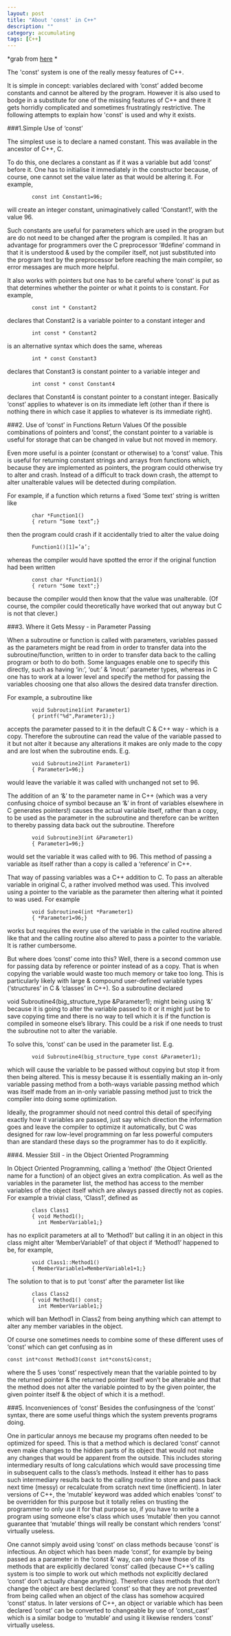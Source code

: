 ```yaml
---
layout: post
title: "About 'const' in C++"
description: ""
category: accumulating
tags: [C++]
---
```

*grab from [here](http://duramecho.com/ComputerInformation/WhyHowCppConst.html) *

The 'const' system is one of the really messy features of C++.

It is simple in concept: variables declared with ‘const’ added become constants and cannot be altered by the program. However it is also used to bodge in a substitute for one of the missing features of C++ and there it gets horridly complicated and sometimes frustratingly restrictive. The following attempts to explain how 'const' is used and why it exists.

###1.Simple Use of ‘const’

The simplest use is to declare a named constant. This was available in the ancestor of C++, C.  
  
To do this, one declares a constant as if it was a variable but add ‘const’ before it. One has to initialise it immediately in the constructor because, of course, one cannot set the value later as that would be altering it. For example,
```		
		const int Constant1=96;
```
will create an integer constant, unimaginatively called ‘Constant1’, with the value 96.  

Such constants are useful for parameters which are used in the program but are do not need to be changed after the program is compiled. It has an advantage for programmers over the C preprocessor ‘#define’ command in that it is understood & used by the compiler itself, not just substituted into the program text by the preprocessor before reaching the main compiler, so error messages are much more helpful.

It also works with pointers but one has to be careful where ‘const’ is put as that determines whether the pointer or what it points to is constant. For example,
```		
		const int * Constant2
```		
declares that Constant2 is a variable pointer to a constant integer and
```		
		int const * Constant2
```		
is an alternative syntax which does the same, whereas
```		
		int * const Constant3
```		
declares that Constant3 is constant pointer to a variable integer and
```		
		int const * const Constant4
```		
declares that Constant4 is constant pointer to a constant integer. Basically ‘const’ applies to whatever is on its immediate left (other than if there is nothing there in which case it applies to whatever is its immediate right).

###2. Use of ‘const’ in Functions Return Values 
Of the possible combinations  of pointers and ‘const’, the constant pointer to a variable is useful for storage that can be changed in value but not moved in memory.

Even more useful is a pointer (constant or otherwise) to a ‘const’ value. This is useful for returning constant strings and arrays from functions which, because they are implemented as pointers, the program could otherwise try to alter and crash. Instead of a difficult to track down crash, the attempt to alter unalterable values will be detected during compilation.

For example, if a function which returns a fixed ‘Some text’ string is written like
```
		char *Function1()
		{ return “Some text”;}
```		
then the program could crash if it accidentally tried to alter the value doing
```
		Function1()[1]=’a’;
```		
whereas the compiler would have spotted the error if the original function had been written
```
		const char *Function1()
		{ return "Some text";}
```		
because the compiler would then know that the value was unalterable. (Of course, the compiler could theoretically have worked that out anyway but C is not that clever.)

###3. Where it Gets Messy - in Parameter Passing

When a subroutine or function is called with parameters, variables passed as the parameters might be read from in order to transfer data into the subroutine/function, written to in order to transfer data back to the calling program or both to do both. Some languages enable one to specify this directly, such as having ‘in:’, ‘out:’ & ‘inout:’ parameter types, whereas in C one has to work at a lower level and specify the method for passing the variables choosing one that also allows the desired data transfer direction.

For example, a subroutine like
```
		void Subroutine1(int Parameter1)
		{ printf("%d",Parameter1);}
```		
accepts the parameter passed to it in the default C & C++ way - which is a copy. Therefore the subroutine can read the value of the variable passed to it but not alter it because any alterations it makes are only made to the copy and are lost when the subroutine ends. E.g.
```
		void Subroutine2(int Parameter1)
		{ Parameter1=96;}
```		
would leave the variable it was called with unchanged not set to 96.

The addition of an ‘&’ to the parameter name in C++ (which was a very confusing choice of symbol because an ‘&’ in front of variables elsewhere in C generates pointers!) causes the actual variable itself, rather than a copy, to be used as the parameter in the subroutine and therefore can be written to thereby passing data back out the subroutine. Therefore
```		
		void Subroutine3(int &Parameter1) 
		{ Parameter1=96;}
```		
would set the variable it was called with to 96. This method of passing a variable as itself rather than a copy is called a ‘reference’ in C++.

That way of passing variables was a C++ addition to C. To pass an alterable variable in original C, a rather involved method was used. This involved using a pointer to the variable as the parameter then altering what it pointed to was used. For example
```
		void Subroutine4(int *Parameter1) 
		{ *Parameter1=96;}
```		
works but requires the every use of the variable in the called routine altered like that and the calling routine also altered to pass a pointer to the variable. It is rather cumbersome.

But where does ‘const’ come into this? Well, there is a second common use for passing data by reference or pointer instead of as a copy. That is when copying the variable would waste too much memory or take too long. This is particularly likely with large & compound user-defined variable types (‘structures’ in C & ‘classes’ in C++). So a subroutine declared

void Subroutine4(big_structure_type &Parameter1);
might being using ‘&’ because it is going to alter the variable passed to it or it might just be to save copying time and there is no way to tell which it is if the function is compiled in someone else’s library. This could be a risk if one needs to trust the subroutine not to alter the variable.

To solve this, ‘const’ can be used in the parameter list. E.g.
```
		void Subroutine4(big_structure_type const &Parameter1);
```
which will cause the variable to be passed without copying but stop it from then being altered. This is messy because it is essentially making an in-only variable passing method from a both-ways variable passing method which was itself made from an in-only variable passing method just to trick the compiler into doing some optimization.

Ideally, the programmer should not need control this detail of specifying exactly how it variables are passed, just say which direction the information goes and leave the compiler to optimize it automatically, but C was designed for raw low-level programming on far less powerful computers than are standard these days so the programmer has to do it explicitly.

###4. Messier Still - in the Object Oriented Programming

In Object Oriented Programming, calling a ‘method’ (the Object Oriented name for a function) of an object gives an extra complication. As well as the variables in the parameter list, the method has access to the member variables of the object itself which are always passed directly not as copies. For example a trivial class, ‘Class1’, defined as
```		
		class Class1
		{ void Method1();
		  int MemberVariable1;}
```		
has no explicit parameters at all to ‘Method1’ but calling it in an object in this class might alter ‘MemberVariable1’ of that object if ‘Method1’ happened to be, for example,
```
		void Class1::Method1()
		{ MemberVariable1=MemberVariable1+1;}
```		
The solution to that is to put ‘const’ after the parameter list like
```
		class Class2
		{ void Method1() const;
		  int MemberVariable1;}
```		
which will ban Method1 in Class2 from being anything which can attempt to alter any member variables in the object.

Of course one sometimes needs to combine some of these different uses of ‘const’ which can get confusing as in
```
const int*const Method3(const int*const&)const;
```
where the 5 uses ‘const’ respectively mean that the variable pointed to by the returned pointer & the returned pointer itself won’t be alterable and that the method does not alter the variable pointed to by the given pointer, the given pointer itself & the object of which it is a method!.

###5. Inconveniences of ‘const’
Besides the confusingness of the ‘const’ syntax, there are some useful things which the system prevents programs doing.

One in particular annoys me because my programs often needed to be optimized for speed. This is that a method which is declared ‘const’ cannot even make changes to the hidden parts of its object that would not make any changes that would be apparent from the outside. This includes storing intermediary results of long calculations which would save processing time in subsequent calls to the class’s methods. Instead it either has to pass such intermediary results back to the calling routine to store and pass back next time (messy) or recalculate from scratch next time (inefficient). In later versions of C++, the ‘mutable’ keyword was added which enables ‘const’ to be overridden for this purpose but it totally relies on trusting the programmer to only use it for that purpose so, if you have to write a program using someone else's class which uses ‘mutable’ then you cannot guarantee that ‘mutable’ things will really be constant which renders ‘const’ virtually useless.

One cannot simply avoid using ‘const’ on class methods because ‘const’ is infectious. An object which has been made ‘const’, for example by being passed as a parameter in the ‘const &’ way, can only have those of its methods that are explicitly declared ‘const’ called (because C++’s calling system is too simple to work out which methods not explicitly declared ‘const’ don’t actually change anything). Therefore class methods that don’t change the object are best declared ‘const’ so that they are not prevented from being called when an object of the class has somehow acquired ‘const’ status. In later versions of C++, an object or variable which has been declared ‘const’ can be converted to changeable by use of ‘const_cast’ which is a similar bodge to ‘mutable’ and using it likewise renders ‘const’ virtually useless.


